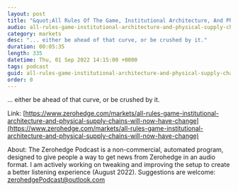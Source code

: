 ```yaml
---
layout: post
title: "&quot;All Rules Of The Game, Institutional Architecture, And Physical Supply Chains Will Now Have To Change&quot;"
audio: all-rules-game-institutional-architecture-and-physical-supply-chains-will-now-have-change-0
category: markets
desc: "... either be ahead of that curve, or be crushed by it."
duration: 00:05:35
length: 335
datetime: Thu, 01 Sep 2022 14:15:00 +0000
tags: podcast
guid: all-rules-game-institutional-architecture-and-physical-supply-chains-will-now-have-change-0
order: 0
---
```

... either be ahead of that curve, or be crushed by it.

Link: [https://www.zerohedge.com/markets/all-rules-game-institutional-architecture-and-physical-supply-chains-will-now-have-change](https://www.zerohedge.com/markets/all-rules-game-institutional-architecture-and-physical-supply-chains-will-now-have-change)

About: The Zerohedge Podcast is a non-commercial, automated program, designed to give people a way to get news from Zerohedge in an audio format.  I am actively working on tweaking and improving the setup to create a better listening experience (August 2022).  Suggestions are welcome: [zerohedgePodcast@outlook.com](mailto:zerohedgePodcast@outlook.com)